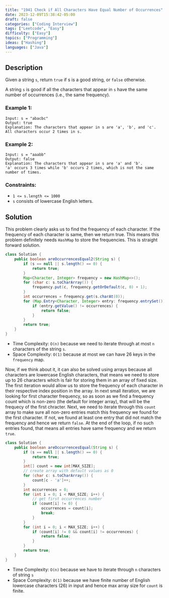```yaml
---
title: "1941 Check if All Characters Have Equal Number of Occurrences"
date: 2023-12-09T15:38:42-05:00
draft: false
categories: ["Coding Interview"]
tags: ["Leetcode", "Easy"]
difficulty: ["Easy"]
topics: ["Programming"]
ideas: ["Hashing"]
languages: ["Java"]
---
```


## Description

Given a string `s`, return `true` if s is a good string, or `false` otherwise.

A string `s` is good if all the characters that appear in `s` have the same number of occurrences (i.e., the same frequency).

### Example 1:

```
Input: s = "abacbc"
Output: true
Explanation: The characters that appear in s are 'a', 'b', and 'c'. All characters occur 2 times in s.
```

### Example 2:

```
Input: s = "aaabb"
Output: false
Explanation: The characters that appear in s are 'a' and 'b'.
'a' occurs 3 times while 'b' occurs 2 times, which is not the same number of times.
```

### Constraints:

- `1 <= s.length <= 1000`
- `s` consists of lowercase English letters.

## Solution

This problem clearly asks us to find the frequency of each character. If the frequency of each character is same, then we return true. This means this problem definitely needs `HashMap` to store the frequencies. This is straight forward solution.

```java
class Solution {
    public boolean areOccurrencesEqual2(String s) {
        if (s == null || s.length() == 0) {
            return true;
        }
        Map<Character, Integer> frequency = new HashMap<>();
        for (char c: s.toCharArray()) {
            frequency.put(c, frequency.getOrDefault(c, 0) + 1);
        }
        int occurrences = frequency.get(s.charAt(0));
        for (Map.Entry<Character, Integer> entry: frequency.entrySet()) {
            if (entry.getValue() != occurrences) {
                return false;
            }
        }
        return true;
    }
}
```

- Time Complexity: `O(n)` because we need to iterate through at most `n` characters of the string `s`.
- Space Complexity: `O(1)` because at most we can have 26 keys in the `frequency` map.

Now, if we think about it, it can also be solved using arrays because all characters are lowercase English characters, that means we need to store up to 26 characters which is fair for storing them in an array of fixed size. The first iteration would allow us to store the frequency of each character in their respective index position in the array. In next small iteration, we are looking for first character frequency, so as soon as we find a frequency count which is non-zero (the default for integer array), that will be the frequecy of the first chracter. Next, we need to iterate through this `count` array to make sure all non-zero entries match this frequency we found for the first character. If not, we found at least one entry that did not match the frequency and hence we return `false`. At the end of the loop, if no such entries found, that means all entries have same frequency and we return `true`.


```java
class Solution {
    public boolean areOccurrencesEqual(String s) {
        if (s == null || s.length() == 0) {
            return true;
        }
        int[] count = new int[MAX_SIZE];
        // create array with default values as 0
        for (char c: s.toCharArray()) {
            count[c - 'a']++;
        }
        int occurrences = 0;
        for (int i = 0; i < MAX_SIZE; i++) {
            // get first occurrences number
            if (count[i] != 0) {
                occurrences = count[i];
                break;
            }
        }
        for (int i = 0; i < MAX_SIZE; i++) {
            if (count[i] != 0 && count[i] != occurrences) {
                return false;
            }
        }
        return true;
    }
}
```

- Time Complexity: `O(n)` because we have to iterate through `n` characters of string `s`
- Space Complexity: `O(1)` because we have finite number of English lowercase characters (26) in input and hence max array size for `count` is finite.
